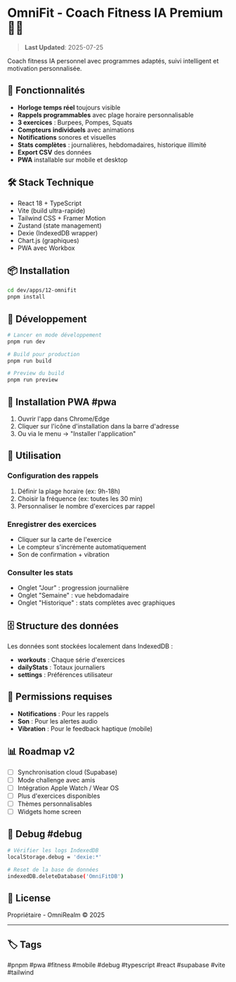 # OmniFit - Coach Fitness IA Premium 💪🤖 

> **Last Updated**: 2025-07-25

Coach fitness IA personnel avec programmes adaptés, suivi intelligent et motivation personnalisée.

## 🚀 Fonctionnalités

- **Horloge temps réel** toujours visible
- **Rappels programmables** avec plage horaire personnalisable
- **3 exercices** : Burpees, Pompes, Squats
- **Compteurs individuels** avec animations
- **Notifications** sonores et visuelles
- **Stats complètes** : journalières, hebdomadaires, historique illimité
- **Export CSV** des données
- **PWA** installable sur mobile et desktop

## 🛠️ Stack Technique

- React 18 + TypeScript
- Vite (build ultra-rapide)
- Tailwind CSS + Framer Motion
- Zustand (state management)
- Dexie (IndexedDB wrapper)
- Chart.js (graphiques)
- PWA avec Workbox

## 📦 Installation

```bash
cd dev/apps/12-omnifit
pnpm install
```

## 🔧 Développement

```bash
# Lancer en mode développement
pnpm run dev

# Build pour production
pnpm run build

# Preview du build
pnpm run preview
```

## 📱 Installation PWA #pwa

1. Ouvrir l'app dans Chrome/Edge
2. Cliquer sur l'icône d'installation dans la barre d'adresse
3. Ou via le menu → "Installer l'application"

## 🎯 Utilisation

### Configuration des rappels

1. Définir la plage horaire (ex: 9h-18h)
2. Choisir la fréquence (ex: toutes les 30 min)
3. Personnaliser le nombre d'exercices par rappel

### Enregistrer des exercices

- Cliquer sur la carte de l'exercice
- Le compteur s'incrémente automatiquement
- Son de confirmation + vibration

### Consulter les stats

- Onglet "Jour" : progression journalière
- Onglet "Semaine" : vue hebdomadaire
- Onglet "Historique" : stats complètes avec graphiques

## 🗄️ Structure des données

Les données sont stockées localement dans IndexedDB :

- **workouts** : Chaque série d'exercices
- **dailyStats** : Totaux journaliers
- **settings** : Préférences utilisateur

## 🔔 Permissions requises

- **Notifications** : Pour les rappels
- **Son** : Pour les alertes audio
- **Vibration** : Pour le feedback haptique (mobile)

## 📊 Roadmap v2

- [ ] Synchronisation cloud (Supabase)
- [ ] Mode challenge avec amis
- [ ] Intégration Apple Watch / Wear OS
- [ ] Plus d'exercices disponibles
- [ ] Thèmes personnalisables
- [ ] Widgets home screen

## 🐛 Debug #debug

```bash
# Vérifier les logs IndexedDB
localStorage.debug = 'dexie:*'

# Reset de la base de données
indexedDB.deleteDatabase('OmniFitDB')
```

## 📄 License

Propriétaire - OmniRealm © 2025

---

## 🏷️ Tags

#pnpm #pwa #fitness #mobile #debug #typescript #react #supabase #vite #tailwind
